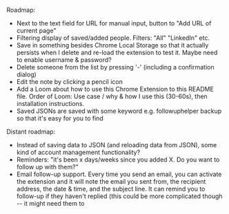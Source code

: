 Roadmap:
- Next to the text field for URL for manual input, button to "Add URL of current page"
- Filtering display of saved/added people.  Filters: "All" "LinkedIn" etc.
- Save in something besides Chrome Local Storage so that it actually persists when I delete and re-load the extension to test it. Maybe need to enable username & password?
- Delete someone from the list by pressing '-' (including a confirmation dialog)
- Edit the note by clicking a pencil icon
- Add a Loom about how to use this Chrome Extension to this README file. Order of Loom: Use case / why & how I use this (30-60s), then installation instructions.
- Saved JSONs are saved with some keyword e.g. followuphelper backup so that it's easy for you to find

Distant roadmap:
- Instead of saving data to JSON (and reloading data from JSON), some kind of account management functionality?
- Reminders: "it's been x days/weeks since you added X. Do you want to follow up with them?"
- Email follow-up support. Every time you send an email, you can activate the extension and it will note the email you sent from, the recipient address, the date & time, and the subject line. It can remind you to follow-up if they haven't replied (this could be more complicated though -- it might need them to 
